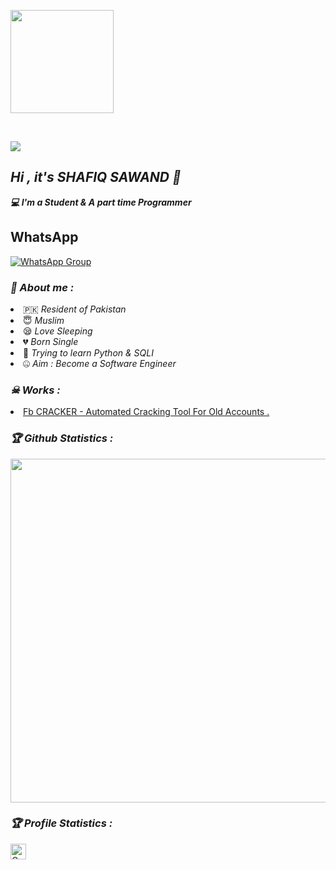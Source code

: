 <!-- Github README -->

<p align="center"><a href="https://github.com/Shafiq-Sawand">

<img height="165" src="https://github-readme-stats.vercel.app/api?username=Shafiq-Sawand&show_icons=true&include_all_commits=true&theme=react&cache_seconds=3200&hide_border=true" /></a>

&nbsp;&nbsp;&nbsp;

<a href="https://github.com/Shafiq-Sawand"><img src="https://github-readme-stats.vercel.app/api/top-langs/?username=Shafiq-Sawand&layout=compact&theme=react&hide_border=true" />

</a></p>

<h2><b><i>Hi , it's SHAFIQ SAWAND 👋</i></b></h2>

<b><i>💻 I'm a Student & A part time Programmer</i></b>

## WhatsApp

 [![WhatsApp Group](https://img.shields.io/badge/WhatsApp-25D366?style=for-the-badge&logo=whatsapp&logoColor=white)](https://wa.me/923106116534) 

<h3><b><i>🤠 About me :</i></b></h3>

<li> 🇵🇰 <i>Resident of Pakistan</i></li>

<li> 😇 <i>Muslim</i></li>

<li> 😪 <i>Love Sleeping</i></li>

<li> 💔 <i>Born Single</i></li>

<li> 🐍 <i>Trying to learn Python & SQLI</i></li>

<li> 🤐 <i>Aim : Become a Software Engineer</i></li>

<h3><b><i>☠ Works :</i></b></h3>

<li> <a href="https://github.com/Shafiq-Sawand/Dark-Hunter">Fb CRACKER - Automated Cracking Tool For Old Accounts .</a>

<h3><b><i>🏆 Github Statistics :</i></b></h3>

<a href="https://github.com/Shafiq-Sawand"><img width=550 src="https://github-profile-trophy.vercel.app/?username=Shafiq-Sawand&theme=dracula&no-frame=true&title=Followers,Stars,Commit,Repository,Issues"/></a>

<h3><b><i>🏆 Profile Statistics :</i></b></h3>

<a href="https://github.com/Shafiq-Sawand"><img height="25" title="Counter" src="https://komarev.com/ghpvc/?username=Shafiq-Sawand&color=blueviolet&style=flat-square"></a>


